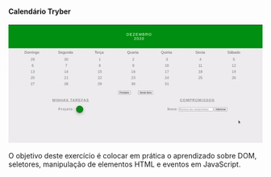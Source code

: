 #### Calendário Tryber

![Calendário Tryber](./calendario.gif)

O objetivo deste exercício é colocar em prática o aprendizado sobre DOM, seletores, manipulação de elementos HTML e eventos em JavaScript.
